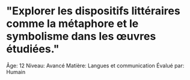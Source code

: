 # "Explorer les dispositifs littéraires comme la métaphore et le symbolisme dans les œuvres étudiées."

Âge: 12
Niveau: Avancé
Matière: Langues et communication
Évalué par: Humain